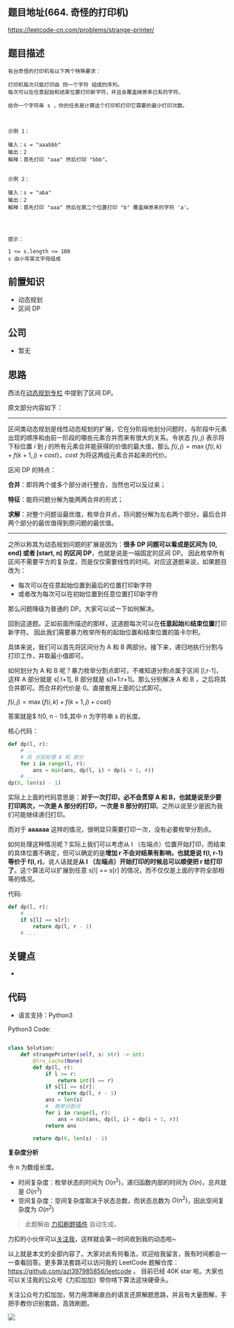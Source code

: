 ## 题目地址(664. 奇怪的打印机)

https://leetcode-cn.com/problems/strange-printer/

## 题目描述

```
有台奇怪的打印机有以下两个特殊要求：

打印机每次只能打印由 同一个字符 组成的序列。
每次可以在任意起始和结束位置打印新字符，并且会覆盖掉原来已有的字符。

给你一个字符串 s ，你的任务是计算这个打印机打印它需要的最少打印次数。

 

示例 1：

输入：s = "aaabbb"
输出：2
解释：首先打印 "aaa" 然后打印 "bbb"。


示例 2：

输入：s = "aba"
输出：2
解释：首先打印 "aaa" 然后在第二个位置打印 "b" 覆盖掉原来的字符 'a'。


 

提示：

1 <= s.length <= 100
s 由小写英文字母组成
```

## 前置知识

- 动态规划
- 区间 DP

## 公司

- 暂无

## 思路

西法在[动态规划专栏](https://mp.weixin.qq.com/s?__biz=MzI4MzUxNjI3OA==&mid=2247488433&idx=1&sn=86bb57247b56b493af2aef0954c9eb62&chksm=eb88dfa8dcff56be1034750b2bb9d87240a197de4f4ea574b3ae26242d226bc1581ca4e88bfc&token=1914944481&lang=zh_CN#rd) 中提到了区间 DP。

原文部分内容如下：

---

区间类动态规划是线性动态规划的扩展，它在分阶段地划分问题时，与阶段中元素出现的顺序和由前一阶段的哪些元素合并而来有很大的关系。令状态 $f(i,j)$ 表示将下标位置 $i$ 到 $j$ 的所有元素合并能获得的价值的最大值，那么 $f(i,j)=\max\{f(i,k)+f(k+1,j)+cost\}$，$cost$ 为将这两组元素合并起来的代价。

区间 DP 的特点：

**合并**：即将两个或多个部分进行整合，当然也可以反过来；

**特征**：能将问题分解为能两两合并的形式；

**求解**：对整个问题设最优值，枚举合并点，将问题分解为左右两个部分，最后合并两个部分的最优值得到原问题的最优值。

---

之所以称其为动态规划问题的扩展是因为：**很多 DP 问题可以看成是区间为 [0, end] 或者 [start, n] 的区间 DP**，也就是说是一端固定的区间 DP。 因此枚举所有区间不需要平方的复杂度，而是仅仅需要线性的时间。对应这道题来说，如果题目改为：

- 每次可以在任意起始位置到最后的位置打印新字符
- 或者改为每次可以在初始位置到任意位置打印新字符

那么问题降级为普通的 DP。大家可以试一下如何解决。

回到这道题。正如前面所描述的那样，这道题每次可以在**任意起始**和**结束位置**打印新字符。 因此我们需要暴力枚举所有的起始位置和结束位置的笛卡尔积。

具体来说，我们可以首先将区间分为 A 和 B 两部分。接下来，递归地执行分割与打印工作，并取最小值即可。

如何划分为 A 和 B 呢？暴力枚举分割点即可，不难知道分割点属于区间 [l,r-1]， 这样 A 部分就是 s[:l+1], B 部分就是 s[l+1:r+1]。那么分别解决 A 和 B ，之后将其合并即可。而合并的代价是 0。直接套用上面的公式即可。

$f(i,j)=\max\{f(i,k)+f(k+1,j)+cost\}$

答案就是$ f(0, n - 1)$,其中 n 为字符串 s 的长度。

核心代码：

```py
def dp(l, r):
    # ...
    # 将 分别处理 A 和 部分
    for i in range(l, r):
        ans = min(ans, dp(l, i) + dp(i + 1, r))
    # ...
dp(0, len(s) - 1)
```

实际上上面的代码意思是：**对于一次打印，必不会贯穿 A 和 B，也就是说至少要打印两次，一次是 A 部分的打印，一次是 B 部分的打印**。之所以说至少是因为我们可能继续递归打印。

而对于 **aaaaaa** 这样的情况，很明显只需要打印一次，没有必要枚举分割点。

如何处理这种情况呢？实际上我们可以考虑从 l （左端点）位置开始打印，而结束的具体位置不确定，但可以确定的是**增加 r 不会对结果有影响，也就是说 f(l, r-1) 等价于 f(l, r)**。说人话就是**从 l （左端点）开始打印的时候总可以顺便把 r 给打印了**。这个算法可以扩展到任意 s[l] == s[r] 的情况，而不仅仅是上面的字符全部相等的情况。

代码:

```py
def dp(l, r):
    # ...
    if s[l] == s[r]:
        return dp(l, r - 1)
    # ...
```

## 关键点

-

## 代码

- 语言支持：Python3

Python3 Code:

```python

class Solution:
    def strangePrinter(self, s: str) -> int:
        @lru_cache(None)
        def dp(l, r):
            if l >= r:
                return int(l == r)
            if s[l] == s[r]:
                return dp(l, r - 1)
            ans = len(s)
            #  枚举分割点
            for i in range(l, r):
                ans = min(ans, dp(l, i) + dp(i + 1, r))
            return ans

        return dp(0, len(s) - 1)


```

**复杂度分析**

令 n 为数组长度。

- 时间复杂度：枚举状态的时间为 $O(n^2)$，递归函数内部的时间为 $O(n)$，总共就是 $O(n^3)$
- 空间复杂度：空间复杂度取决于状态总数，而状态总数为 $O(n^2)$，因此空间复杂度为 $O(n^2)$

> 此题解由 [力扣刷题插件](https://leetcode-pp.github.io/leetcode-cheat/?tab=solution-template) 自动生成。

力扣的小伙伴可以[关注我](https://leetcode-cn.com/u/fe-lucifer/)，这样就会第一时间收到我的动态啦~

以上就是本文的全部内容了。大家对此有何看法，欢迎给我留言，我有时间都会一一查看回答。更多算法套路可以访问我的 LeetCode 题解仓库：https://github.com/azl397985856/leetcode 。 目前已经 40K star 啦。大家也可以关注我的公众号《力扣加加》带你啃下算法这块硬骨头。

关注公众号力扣加加，努力用清晰直白的语言还原解题思路，并且有大量图解，手把手教你识别套路，高效刷题。

![](https://p.ipic.vip/0j9rlh.jpg)
